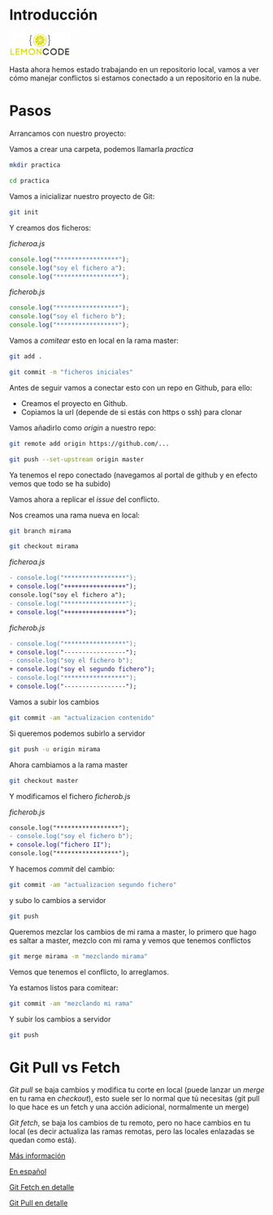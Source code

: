 # Introducción

<img src="../content/logo.png" width="120px">

<div style="page-break-before:always"></div>

Hasta ahora hemos estado trabajando en un repositorio local, vamos
a ver cómo manejar conflictos si estamos conectado a un repositorio
en la nube.

# Pasos

Arrancamos con nuestro proyecto:

Vamos a crear una carpeta, podemos llamarla _practica_

```bash
mkdir practica
```

```bash
cd practica
```

Vamos a inicializar nuestro proyecto de Git:

```bash
git init
```

Y creamos dos ficheros:

_ficheroa.js_

```js
console.log("*****************");
console.log("soy el fichero a");
console.log("*****************");
```

_ficherob.js_

```js
console.log("*****************");
console.log("soy el fichero b");
console.log("*****************");
```

Vamos a _comitear_ esto en local en la rama master:

```bash
git add .
```

```bash
git commit -m "ficheros iniciales"
```

Antes de seguir vamos a conectar esto con un repo en Github,
para ello:

- Creamos el proyecto en Github.
- Copiamos la url (depende de si estás con https o ssh) para
  clonar

Vamos añadirlo como _origin_ a nuestro repo:

```bash
git remote add origin https://github.com/...
```

```bash
git push --set-upstream origin master
```

Ya tenemos el repo conectado (navegamos al portal
de github y en efecto vemos que todo se ha subido)

Vamos ahora a replicar el _issue_ del conflicto.

Nos creamos una rama nueva en local:

```bash
git branch mirama
```

```bash
git checkout mirama
```

_ficheroa.js_

```diff
- console.log("*****************");
+ console.log("+++++++++++++++++");
console.log("soy el fichero a");
- console.log("*****************");
+ console.log("+++++++++++++++++");
```

_ficherob.js_

```diff
- console.log("*****************");
+ console.log("-----------------");
- console.log("soy el fichero b");
+ console.log("soy el segundo fichero");
- console.log("*****************");
+ console.log("-----------------");
```

Vamos a subir los cambios

```bash
git commit -am "actualizacion contenido"
```

Si queremos podemos subirlo a servidor

```bash
git push -u origin mirama
```

Ahora cambiamos a la rama master

```bash
git checkout master
```

Y modificamos el fichero _ficherob.js_

_ficherob.js_

```diff
console.log("*****************");
- console.log("soy el fichero b");
+ console.log("fichero II");
console.log("*****************");
```

Y hacemos _commit_ del cambio:

```bash
git commit -am "actualizacion segundo fichero"
```

y subo lo cambios a servidor

```bash
git push
```

Queremos mezclar los cambios de mi rama a master, lo primero que
hago es saltar a master, mezclo con mi rama y vemos que tenemos conflictos

```bash
git merge mirama -m "mezclando mirama"
```

Vemos que tenemos el conflicto, lo arreglamos.

Ya estamos listos para comitear:

```bash
git commit -am "mezclando mi rama"
```

Y subir los cambios a servidor

```bash
git push
```

# Git Pull vs Fetch

_Git pull_ se baja cambios y modifica tu corte en local (puede
lanzar un _merge_ en tu rama en _checkout_), esto suele ser lo normal que tú necesitas (git pull lo que hace es un fetch y una acción adicional, normalmente un merge)

_Git fetch_, se baja los cambios de tu remoto, pero no hace
cambios en tu local (es decir actualiza las ramas remotas, pero
las locales enlazadas se quedan como está).

[Más información](https://www.gitkraken.com/learn/git/problems/git-pull-vs-fetch)

[En español](https://geekytheory.com/diferencia-entre-git-pull-y-git-fetch/)

[Git Fetch en detalle](https://www.atlassian.com/es/git/tutorials/syncing/git-fetch)

[Git Pull en detalle](https://www.atlassian.com/es/git/tutorials/syncing/git-pull)
